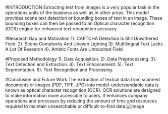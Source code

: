 #INTRODUCTION
Extracting text from images is a very popular task in the operations units of the business as well as in other areas. This model provides scene text detection or bounding boxes of text in an image. These bounding boxes can then be passed to an Optical character recognition (OCR) engine for enhanced text recognition accuracy.

#Research Gap and Motivation 
1). CAPTCHA Detection Is Still Unwithered Field.
2). Scene Complexity And Uneven Lighting
3). Multilingual Text Lacks A Lot Of Research
4). Artistic Fonts Are Untouched Field 

#Proposed Methodology
1). Data Acquisition.
2). Data Preprocessing.
3). Text Detection and Extraction.
4). Text Enhancement.
5). Text Segmentation.
6). Text Recognition and Processing.

#Conclusion and Future Work
The extraction of textual data from scanned documents or images (PDF, TIFF, JPG) into model-understandable data is known as optical character recognition (OCR). OCR solutions are designed to make information more accessible to users. It enhances company operations and processes by reducing the amount of time and resources required to maintain unsearchable or difficult-to-find data.![image](https://github.com/VidushiRastogi15/Extraction-and-Detection-Of-Text-From-Image/assets/118375146/44639aec-0c86-41a5-8dc3-8a5439bdb8a4)





